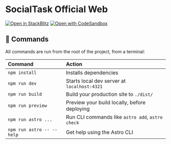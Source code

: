 # SocialTask Official Web

[![Open in StackBlitz](https://developer.stackblitz.com/img/open_in_stackblitz.svg)](https://stackblitz.com/github/SocialTask/Web/tree/latest/)
[![Open with CodeSandbox](https://assets.codesandbox.io/github/button-edit-lime.svg)](https://codesandbox.io/p/sandbox/github/SocialTask/Web/tree/latest/)
## 🧞 Commands

All commands are run from the root of the project, from a terminal:

| Command                   | Action                                           |
| :------------------------ | :----------------------------------------------- |
| `npm install`             | Installs dependencies                            |
| `npm run dev`             | Starts local dev server at `localhost:4321`      |
| `npm run build`           | Build your production site to `./dist/`          |
| `npm run preview`         | Preview your build locally, before deploying     |
| `npm run astro ...`       | Run CLI commands like `astro add`, `astro check` |
| `npm run astro -- --help` | Get help using the Astro CLI                     |
